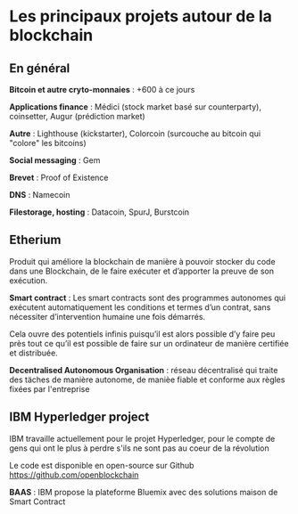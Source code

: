 # Les principaux projets autour de la blockchain

<!-- .slide: class="page-title" -->



## En général

**Bitcoin et autre cryto-monnaies** : +600 à ce jours

**Applications finance** : Médici (stock market basé sur counterparty), coinsetter, Augur (prédiction market)

**Autre** : Lighthouse (kickstarter), Colorcoin (surcouche au bitcoin qui "colore" les bitcoins)

**Social messaging** : Gem

**Brevet** : Proof of Existence 

**DNS** : Namecoin

**Filestorage, hosting** : Datacoin, SpurJ, Burstcoin



## Etherium

Produit qui améliore la blockchain de manière à pouvoir stocker du code dans une Blockchain, 
de le faire exécuter et d’apporter la preuve de son exécution. 


**Smart contract** : Les smart contracts sont des programmes autonomes qui exécutent 
automatiquement les conditions et termes d’un contrat, sans nécessiter d’intervention humaine une fois démarrés.


Cela ouvre des potentiels infinis puisqu’il est alors possible 
d’y faire peu près tout ce qu’il est possible de faire sur un ordinateur de manière certifiée et distribuée.

**Decentralised Autonomous Organisation** : réseau décentralisé qui traite des täches de manière autonome, 
de manièe fiable et conforme aux règles fixées par l'entreprise



## IBM Hyperledger project
IBM travaille actuellement pour le projet Hyperledger, pour le compte de gens
qui ont le plus à perdre s'ils ne sont pas au coeur de la révolution 


Le code est disponible en open-source sur Github
https://github.com/openblockchain


**BAAS** : IBM propose la plateforme Bluemix avec des solutions maison de Smart Contract